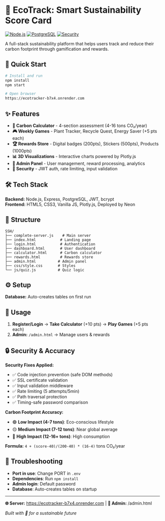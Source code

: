 # 🌱 EcoTrack: Smart Sustainability Score Card

[![Node.js](https://img.shields.io/badge/Node.js-18+-brightgreen.svg)](https://nodejs.org/)
[![PostgreSQL](https://img.shields.io/badge/PostgreSQL-Compatible-blue.svg)](https://www.postgresql.org/)
[![Security](https://img.shields.io/badge/Security-Enhanced-green.svg)](https://github.com/yourusername/ecotrack)

A full-stack sustainability platform that helps users track and reduce their carbon footprint through gamification and rewards.

## 🚀 Quick Start

```bash
# Install and run
npm install
npm start

# Open browser
https://ecotracker-b7x4.onrender.com
```

## ✨ Features

- **🧮 Carbon Calculator** - 4-section assessment (4-16 tons CO₂/year)
- **🎮 Weekly Games** - Plant Tracker, Recycle Quest, Energy Saver (+5 pts each)
- **🏆 Rewards Store** - Digital badges (200pts), Stickers (500pts), Products (1000pts)
- **📊 3D Visualizations** - Interactive charts powered by Plotly.js
- **🔧 Admin Panel** - User management, reward processing, analytics
- **🔐 Security** - JWT auth, rate limiting, input validation

## 🛠️ Tech Stack

**Backend:** Node.js, Express, PostgreSQL, JWT, bcrypt  
**Frontend:** HTML5, CSS3, Vanilla JS, Plotly.js, Deployed by Neon

## 📁 Structure

```
SSH/
├── complete-server.js    # Main server
├── index.html           # Landing page
├── login.html           # Authentication
├── dashboard.html       # User dashboard
├── calculator.html      # Carbon calculator
├── rewards.html         # Rewards store
├── admin.html          # Admin panel
├── css/style.css       # Styles
└── js/quiz.js          # Quiz logic
```

## ⚙️ Setup

**Database:** Auto-creates tables on first run

## 🎯 Usage

1. **Register/Login** → **Take Calculator** (+10 pts) → **Play Games** (+5 pts each)
2. **Admin:** `/admin.html` → Manage users & rewards

## 🔒 Security & Accuracy

**Security Fixes Applied:**
- ✅ Code injection prevention (safe DOM methods)
- ✅ SSL certificate validation
- ✅ Input validation middleware
- ✅ Rate limiting (5 attempts/5min)
- ✅ Path traversal protection
- ✅ Timing-safe password comparison

**Carbon Footprint Accuracy:**
- 🟢 **Low Impact (4-7 tons)**: Eco-conscious lifestyle
- 🟡 **Medium Impact (7-12 tons)**: Near global average
- 🔴 **High Impact (12-16+ tons)**: High consumption

**Formula:** `4 + (score-40)/(200-40) * (16-4)` tons CO₂/year

## 🐛 Troubleshooting

- **Port in use**: Change PORT in `.env`
- **Dependencies**: Run `npm install`
- **Admin login**: Default password 
- **Database**: Auto-creates tables on startup

---

**🌐 Server:** https://ecotracker-b7x4.onrender.com | **🔐 Admin:** /admin.html

*Built with 💚 for a sustainable future*
